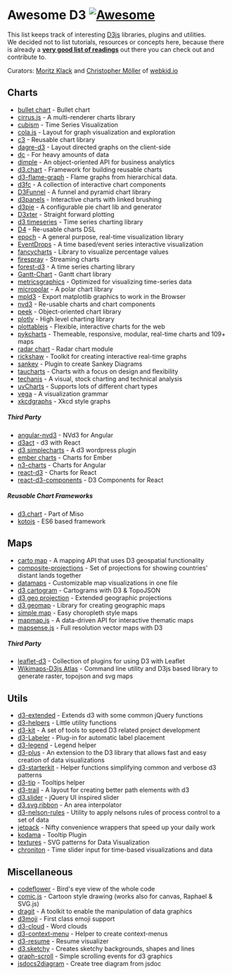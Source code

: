 # Awesome D3 [![Awesome](https://cdn.rawgit.com/sindresorhus/awesome/d7305f38d29fed78fa85652e3a63e154dd8e8829/media/badge.svg)](https://github.com/sindresorhus/awesome)

This list keeps track of interesting [D3js](http://d3js.org) libraries, plugins and utilities.
<br />We decided not to list tutorials, resources or concepts here, because there is already a **[very good list of readings](https://github.com/mbostock/d3/wiki/Tutorials)** out there you can check out and contribute to.

Curators: [Moritz Klack](http://www.twitter.com/moklick) and [Christopher Möller](http://www.twitter.com/chrtze) of [webkid.io](http://www.webkid.io)


## Charts

- [bullet chart](https://github.com/d3/d3-plugins/tree/master/bullet) - Bullet chart
- [cirrus.js](http://planet-os.github.io/cirrusjs/) - A multi-renderer charts library
- [cubism](https://square.github.io/cubism/) - Time Series Visualization
- [cola.js](http://marvl.infotech.monash.edu/webcola/) - Layout for graph visualization and exploration
- [c3](http://c3js.org/) - Reusable chart library
- [dagre-d3](https://github.com/cpettitt/dagre-d3) - Layout directed graphs on the client-side
- [dc](http://dc-js.github.io/dc.js/) - For heavy amounts of data
- [dimple](http://dimplejs.org) - An object-oriented API for business analytics
- [d3.chart](http://misoproject.com/d3-chart/) - Framework for building reusable charts
- [d3-flame-graph](https://github.com/spiermar/d3-flame-graph) - Flame graphs from hierarchical data.
- [d3fc](http://scottlogic.github.io/d3fc/) - A collection of interactive chart components
- [D3Funnel](https://github.com/jakezatecky/d3-funnel) - A funnel and pyramid chart library
- [d3panels](https://github.com/kbroman/d3panels) - Interactive charts with linked brushing
- [d3pie](https://github.com/benkeen/d3pie) - A configurable pie chart lib and generator
- [D3xter](https://github.com/NathanEpstein/D3xter) - Straight forward plotting
- [d3 timeseries](http://mcaule.github.io/d3-timeseries/) - Time series charting library
- [D4](http://visible.io/) - Re-usable charts DSL
- [epoch](http://fastly.github.io/epoch) - A general purpose, real-time visualization library
- [EventDrops](https://github.com/marmelab/EventDrops) - A time based/event series interactive visualization
- [fancycharts](https://github.com/ahoiin/Fancycharts.js) - Library to visualize percentage values
- [firespray](https://github.com/boundary/firespray) - Streaming charts
- [forest-d3](https://github.com/robinfhu/forest-d3) - A time series charting library
- [Gantt-Chart](https://github.com/dk8996/Gantt-Chart) - Gantt chart library
- [metricsgraphics](http://metricsgraphicsjs.org/) - Optimized for visualizing time-series data
- [micropolar](http://micropolar.org/) - A polar chart library 
- [mpld3](http://mpld3.github.io/) - Export matplotlib graphics to work in the Browser
- [nvd3](http://nvd3.org/) - Re-usable charts and chart components
- [peek](http://mtmacdonald.github.io/peek) - Object-oriented chart library
- [plotly](https://github.com/plotly/plotly.js/) - High level charting library
- [plottablejs](http://plottablejs.org/) - Flexible, interactive charts for the web
- [pykcharts](http://pykcharts.com/) - Themeable, responsive, modular, real-time charts and 109+ maps
- [radar chart](https://github.com/alangrafu/radar-chart-d3) - Radar chart module 
- [rickshaw](https://github.com/shutterstock/rickshaw) - Toolkit for creating interactive real-time graphs
- [sankey](https://github.com/d3/d3-plugins/tree/master/sankey) - Plugin to create Sankey Diagrams
- [taucharts](http://www.taucharts.com/) - Charts with a focus on design and flexibility
- [techanjs](http://techanjs.org/) - A visual, stock charting and technical analysis 
- [uvCharts](http://imaginea.github.io/uvCharts/index.html)  - Supports lots of different chart types
- [vega](http://trifacta.github.io/vega/) - A visualization grammar
- [xkcdgraphs](https://github.com/imkevinxu/xkcdgraphs) - Xkcd style graphs

##### Third Party

- [angular-nvd3](http://krispo.github.io/angular-nvd3) - NVd3 for Angular
- [d3act](https://github.com/AnSavvides/d3act) - d3 with React
- [d3 simplecharts](https://wordpress.org/plugins/d3-simplecharts/) - A d3 wordpress plugin
- [ember charts](http://addepar.github.io/#/ember-charts/overview) - Charts for Ember
- [n3-charts](http://n3-charts.github.io/line-chart/#/) - Charts for Angular
- [react-d3](https://github.com/esbullington/react-d3) - Charts for React
- [react-d3-components](https://github.com/codesuki/react-d3-components) - D3 Components for React

##### Reusable Chart Frameworks

- [d3.chart](http://misoproject.com/d3-chart/) - Part of Miso
- [kotojs](http://kotojs.org/) - ES6 based framework

## Maps

- [carto map](https://github.com/emeeks/d3-carto-map) - A mapping API that uses D3 geospatial functionality
- [composite-projections](http://rveciana.github.io/d3-composite-projections/) - Set of projections for showing countries' distant lands together
- [datamaps](http://datamaps.github.io/) - Customizable map visualizations in one file
- [d3 cartogram](http://prag.ma/code/d3-cartogram/) - Cartograms with D3 & TopoJSON
- [d3 geo projection](https://github.com/d3/d3-geo-projection) - Extended geographic projections
- [d3 geomap](http://d3-geomap.github.io/) - Library for creating geographic maps
- [simple map](http://code.minnpost.com/simple-map-d3/) - Easy choropleth style maps 
- [mapmap.js](https://github.com/floledermann/mapmap.js) - A data-driven API for interactive thematic maps
- [mapsense.js](https://github.com/mapsense/mapsense.js) - Full resolution vector maps with D3

##### Third Party

- [leaflet-d3](https://github.com/Asymmetrik/leaflet-d3) - Collection of plugins for using D3 with Leaflet
- [Wikimaps-D3js Atlas](https://github.com/WikimapsAtlas/make-modules) - Command line utility and D3js based library to generate raster, topojson and svg maps

## Utils

- [d3-extended](https://github.com/wbkd/d3-extended) - Extends d3 with some common jQuery functions
- [d3-helpers](https://github.com/bahmutov/d3-helpers) - Little utility functions
- [d3-kit](https://github.com/twitter/d3kit) - A set of tools to speed D3 related project development
- [d3-Labeler](https://github.com/tinker10/D3-Labeler) - Plug-in for automatic label placement
- [d3-legend](http://d3-legend.susielu.com/) - Legend helper
- [d3-plus](http://d3plus.org/) - An extension to the D3 library that allows fast and easy creation of data visualizations
- [d3-starterkit](https://github.com/1wheel/d3-starterkit) - Helper functions simplifying common and verbose d3 patterns 
- [d3-tip](https://github.com/Caged/d3-tip) - Tooltips helper
- [d3-trail](https://github.com/bmschmidt/D3-trail) - A layout for creating better path elements with d3
- [d3.slider](https://github.com/turban/d3.slider) - jQuery UI inspired slider
- [d3.svg.ribbon](https://github.com/emeeks/d3.svg.ribbon) - An area interpolator
- [d3-nelson-rules](https://github.com/kiernanmcgowan/d3-nelson-rules) - Utility to apply nelsons rules of process control to a set of data
- [jetpack](https://github.com/gka/d3-jetpack) - Nifty convenience wrappers that speed up your daily work
- [kodama](http://darkmarmot.github.io/kodama/) - Tooltip Plugin
- [textures](http://riccardoscalco.github.io/textures/) - SVG patterns for Data Visualization
- [chroniton](https://github.com/tmcw/chroniton) - Time slider input for time-based visualizations and data

## Miscellaneous

- [codeflower](http://www.redotheweb.com/CodeFlower/) - Bird's eye view of the whole code
- [comic.js](https://github.com/balint42/comic.js) - Cartoon style drawing (works also for canvas, Raphael & SVG.js)
- [dragit](https://github.com/romsson/dragit) - A toolkit to enable the manipulation of data graphics
- [d3moji](https://github.com/mathisonian/d3moji) - First class emoji support
- [d3-cloud](https://github.com/jasondavies/d3-cloud) - Word clouds 
- [d3-context-menu](https://github.com/patorjk/d3-context-menu) - Helper to create context-menus
- [d3-resume](https://github.com/glena/d3-resume) - Resume visualizer
- [d3.sketchy](https://github.com/sebastian-meier/d3.sketchy) - Creates sketchy backgrounds, shapes and lines
- [graph-scroll](http://1wheel.github.io/graph-scroll/) - Simple scrolling events for d3 graphics
- [jsdocs2diagram](https://github.com/amcmillan01/jsdoc2diagram) - Create tree diagram from jsdoc
